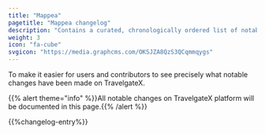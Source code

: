 ```yaml
---
title: "Mappea"
pagetitle: "Mappea changelog"
description: "Contains a curated, chronologically ordered list of notable changes"
weight: 3
icon: "fa-cube"
svgicon: "https://media.graphcms.com/OKSJZA8QzS3QCqmmqygs"
---
```


To make it easier for users and contributors to see precisely what notable changes have been made on TravelgateX.

{{% alert theme="info" %}}All notable changes on TravelgateX platform will be documented in this page.{{% /alert %}}

{{%changelog-entry%}}